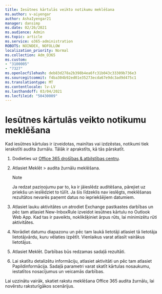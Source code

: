 ```yaml
---
title: Iesūtnes kārtulās veikto notikumu meklēšana
ms.author: v-aiyengar
author: AshaIyengar21
manager: dansimp
ms.date: 02/26/2021
ms.audience: Admin
ms.topic: article
ms.service: o365-administration
ROBOTS: NOINDEX, NOFOLLOW
localization_priority: Normal
ms.collection: Adm_O365
ms.custom:
- "3100005"
- "7327"
ms.openlocfilehash: deb83d278a2b398b4ea6fc31b043c33309b736e3
ms.sourcegitcommit: f4ba304b92ed01e35273ecda67e9dc3ad9d475c1
ms.translationtype: MT
ms.contentlocale: lv-LV
ms.lasthandoff: 03/04/2021
ms.locfileid: "50430009"
---
```

# <a name="find-events-performed-on-inbox-rules"></a>Iesūtnes kārtulās veikto notikumu meklēšana

Kad iesūtnes kārtulas ir izveidotas, mainītas vai izdzēstas, notikumi tiek ierakstīti audita žurnālu. Tālāk ir aprakstīts, kā tās pārskatīt.

1. Dodieties uz [Office 365 drošības & atbilstības centru](https://go.microsoft.com/fwlink/p/?linkid=2077143).
1. Atlasiet Meklēt > audita žurnālu meklēšana.

    > [!NOTE]
    > Ja redzat paziņojumu par to, ka ir jāieslēdz auditēšana, pārejiet uz priekšu un ieslēdziet to tūlīt. Ja šis līdzeklis nav ieslēgts, meklēšanas rezultātos nevarēs paņemt datus no iepriekšējiem datumiem.
1. Atlasiet lauku aktivitātes un atrodiet Exchange pastkastes darbības un pēc tam atlasiet New-InboxRule izveidot iesūtnes kārtulu no Outlook Web App. Kad tas ir paveikts, noklikšķiniet ārpus rūts, lai minimizētu rūti aktivitātes.
1. Norādiet datumu diapazonu un pēc tam laukā lietotāji atlasiet tā lietotāja lietotājvārdu, kuru vēlaties izpētīt. Vienlaikus varat atlasīt vairākus lietotājus.
1. Atlasiet Meklēt. Darbības būs redzamas sadaļā rezultāti.
1. Lai skatītu detalizētu informāciju, atlasiet aktivitāti un pēc tam atlasiet Papildinformācija. Sadaļā parametri varat skatīt kārtulas nosaukumu, iestatītos nosacījumus un veicamās darbības.

Lai uzzinātu vairāk, skatiet rakstu meklēšana Office 365 audita žurnālu, lai novērstu raksturīgākos scenārijus.